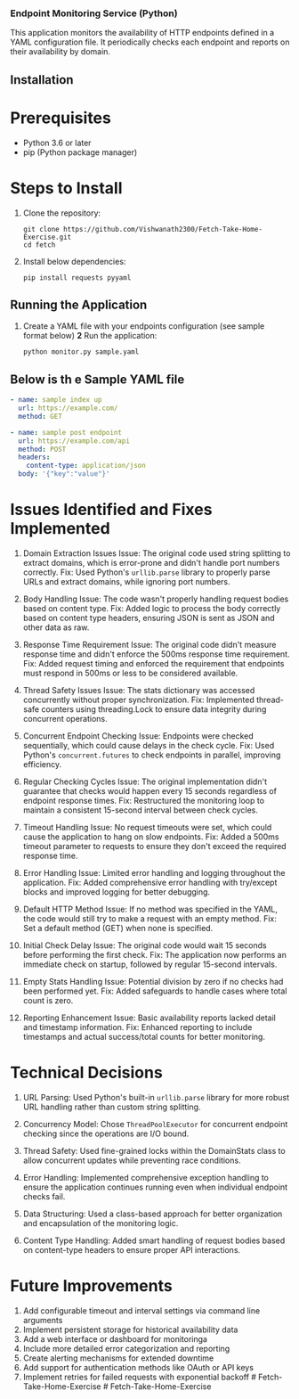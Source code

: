 ### Endpoint Monitoring Service (Python)

This application monitors the availability of HTTP endpoints defined in a YAML configuration file. It periodically checks each endpoint and reports on their availability by domain.

## Installation

# Prerequisites

- Python 3.6 or later
- pip (Python package manager)

# Steps to Install

1. Clone the repository:

   ```
   git clone https://github.com/Vishwanath2300/Fetch-Take-Home-Exercise.git
   cd fetch
   ```

2. Install below dependencies:
   ```
   pip install requests pyyaml
   ```

## Running the Application

1. Create a YAML file with your endpoints configuration (see sample format below)
   **2** Run the application:
   ```
   python monitor.py sample.yaml
   ```

## Below is th e Sample YAML file

```yaml
- name: sample index up
  url: https://example.com/
  method: GET

- name: sample post endpoint
  url: https://example.com/api
  method: POST
  headers:
    content-type: application/json
  body: '{"key":"value"}'
```

# Issues Identified and Fixes Implemented

1.  Domain Extraction Issues
    Issue: The original code used string splitting to extract domains, which is error-prone and didn't handle port numbers correctly.
    Fix: Used Python's `urllib.parse` library to properly parse URLs and extract domains, while ignoring port numbers.

2.  Body Handling
    Issue: The code wasn't properly handling request bodies based on content type.
    Fix: Added logic to process the body correctly based on content type headers, ensuring JSON is sent as JSON and other data as raw.

3.  Response Time Requirement
    Issue: The original code didn't measure response time and didn't enforce the 500ms response time requirement.
    Fix: Added request timing and enforced the requirement that endpoints must respond in 500ms or less to be considered available.

4.  Thread Safety Issues
    Issue: The stats dictionary was accessed concurrently without proper synchronization.
    Fix: Implemented thread-safe counters using threading.Lock to ensure data integrity during concurrent operations.

5.  Concurrent Endpoint Checking
    Issue: Endpoints were checked sequentially, which could cause delays in the check cycle.
    Fix: Used Python's `concurrent.futures` to check endpoints in parallel, improving efficiency.

6.  Regular Checking Cycles
    Issue: The original implementation didn't guarantee that checks would happen every 15 seconds regardless of endpoint response times.
    Fix: Restructured the monitoring loop to maintain a consistent 15-second interval between check cycles.

7.  Timeout Handling
    Issue: No request timeouts were set, which could cause the application to hang on slow endpoints.
    Fix: Added a 500ms timeout parameter to requests to ensure they don't exceed the required response time.

8.  Error Handling
    Issue: Limited error handling and logging throughout the application.
    Fix: Added comprehensive error handling with try/except blocks and improved logging for better debugging.

9.  Default HTTP Method
    Issue: If no method was specified in the YAML, the code would still try to make a request with an empty method.
    Fix: Set a default method (GET) when none is specified.

10. Initial Check Delay
    Issue: The original code would wait 15 seconds before performing the first check.
    Fix: The application now performs an immediate check on startup, followed by regular 15-second intervals.

11. Empty Stats Handling
    Issue: Potential division by zero if no checks had been performed yet.
    Fix: Added safeguards to handle cases where total count is zero.

12. Reporting Enhancement
    Issue: Basic availability reports lacked detail and timestamp information.
    Fix: Enhanced reporting to include timestamps and actual success/total counts for better monitoring.

# Technical Decisions

1. URL Parsing: Used Python's built-in `urllib.parse` library for more robust URL handling rather than custom string splitting.

2. Concurrency Model: Chose `ThreadPoolExecutor` for concurrent endpoint checking since the operations are I/O bound.

3. Thread Safety: Used fine-grained locks within the DomainStats class to allow concurrent updates while preventing race conditions.

4. Error Handling: Implemented comprehensive exception handling to ensure the application continues running even when individual endpoint checks fail.

5. Data Structuring: Used a class-based approach for better organization and encapsulation of the monitoring logic.

6. Content Type Handling: Added smart handling of request bodies based on content-type headers to ensure proper API interactions.

# Future Improvements

1. Add configurable timeout and interval settings via command line arguments
2. Implement persistent storage for historical availability data
3. Add a web interface or dashboard for monitoringa
4. Include more detailed error categorization and reporting
5. Create alerting mechanisms for extended downtime
6. Add support for authentication methods like OAuth or API keys
7. Implement retries for failed requests with exponential backoff
#   F e t c h - T a k e - H o m e - E x e r c i s e  
 #   F e t c h - T a k e - H o m e - E x e r c i s e  
 